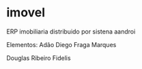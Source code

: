 imovel
======

ERP imobiliaria distribuido por sistena aandroi


Elementos:
  Adão Diego Fraga Marques

  Douglas  Ribeiro Fidelis
